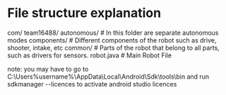 # File structure explanation
com/ 
    team16488/
        autonomous/ # In this folder are separate autonomous modes
        components/ # Different components of the robot such as drive, shooter, intake, etc
        common/ # Parts of the robot that belong to all parts, such as drivers for sensors.
        robot.java # Main Robot File
        
note: you may have to go to C:\Users\%username%\AppData\Local\Android\Sdk\tools\bin and run sdkmanager --licences to activate android studio licences